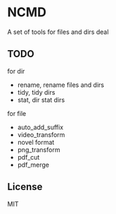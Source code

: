# NCMD

A set of tools for files and dirs deal

## TODO

for dir

- rename, rename files and dirs
- tidy, tidy dirs
- stat, dir stat dirs

for file

- auto_add_suffix
- video_transform
- novel format
- png_transform
- pdf_cut
- pdf_merge


## License

MIT
